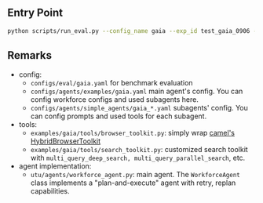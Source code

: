 ## Entry Point
```sh
python scripts/run_eval.py --config_name gaia --exp_id test_gaia_0906 --concurrency 5
```

## Remarks
- config: 
    - `configs/eval/gaia.yaml` for benchmark evaluation
    - `configs/agents/examples/gaia.yaml` main agent's config. You can config workforce configs and used subagents here.
    - `configs/agents/simple_agents/gaia_*.yaml` subagents' config. You can config prompts and used tools for each subagent.
- tools:
    - `examples/gaia/tools/browser_toolkit.py`: simply wrap [camel's HybridBrowserToolkit](https://github.com/camel-ai/camel/blob/master/camel/toolkits/hybrid_browser_toolkit_py/hybrid_browser_toolkit.py)
    - `examples/gaia/tools/search_toolkit.py`: customized search toolkit with `multi_query_deep_search, multi_query_parallel_search`, etc.
- agent implementation:
    - `utu/agents/workforce_agent.py`: main agent. The `WorkforceAgent` class implements a "plan-and-execute" agent with retry, replan capabilities.
